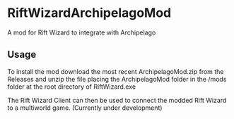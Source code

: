 # RiftWizardArchipelagoMod
A mod for Rift Wizard to integrate with Archipelago

## Usage

To install the mod download the most recent ArchipelagoMod.zip from the Releases and unzip the file placing the ArchipelagoMod folder in the /mods folder at the root directory of RiftWizard.exe

The Rift Wizard Client can then be used to connect the modded Rift Wizard to a multiworld game. (Currently under development)

